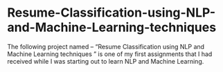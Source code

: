 # Resume-Classification-using-NLP-and-Machine-Learning-techniques
The following project named – “Resume Classification using NLP and Machine Learning techniques ” is one of my first assignments that I had received while I was starting out to learn NLP and Machine Learning. 

